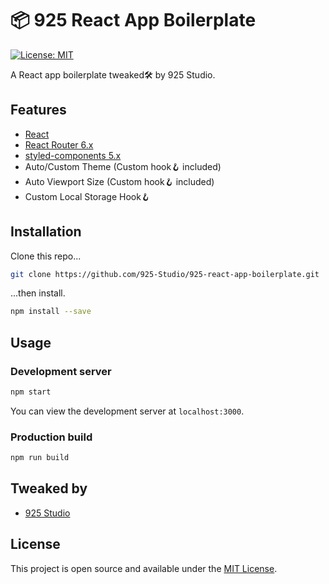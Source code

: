 # 📦 925 React App Boilerplate

[![License: MIT](https://img.shields.io/badge/License-MIT-blue.svg)](https://opensource.org/licenses/MIT)

A React app boilerplate tweaked🛠 by 925 Studio.

## Features

- [React](https://reactjs.org/)
- [React Router 6.x](https://reactrouter.com/)
- [styled-components 5.x](https://styled-components.com/)
- Auto/Custom Theme (Custom hook🪝 included)
- Auto Viewport Size (Custom hook🪝 included)
- Custom Local Storage Hook🪝

## Installation

Clone this repo...

```zsh
git clone https://github.com/925-Studio/925-react-app-boilerplate.git
```

...then install.

```zsh
npm install --save
```

## Usage

### Development server

```zsh
npm start
```

You can view the development server at `localhost:3000`.

### Production build

```zsh
npm run build
```

## Tweaked by

- [925 Studio](https://github.com/925-Studio)

## License

This project is open source and available under the [MIT License](LICENSE).
